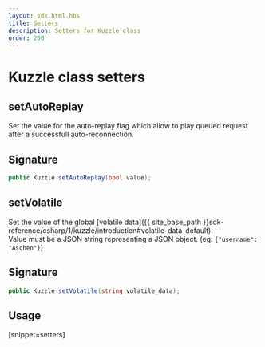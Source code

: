 ```yaml
---
layout: sdk.html.hbs
title: Setters
description: Setters for Kuzzle class
order: 200
---
```


# Kuzzle class setters

## setAutoReplay

Set the value for the auto-replay flag which allow to play queued request after a successfull auto-reconnection.

## Signature

```csharp
public Kuzzle setAutoReplay(bool value);

```

## setVolatile

Set the value of the global [volatile data]({{ site_base_path }}sdk-reference/csharp/1/kuzzle/introduction#volatile-data-default).  
Value must be a JSON string representing a JSON object. (eg: `{"username": "Aschen"}`)

## Signature

```csharp
public Kuzzle setVolatile(string volatile_data);

```

## Usage

[snippet=setters]
